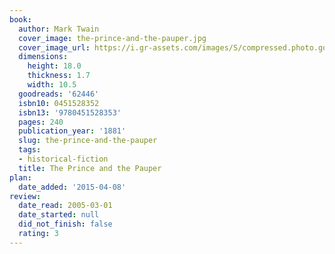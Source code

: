 ```yaml
---
book:
  author: Mark Twain
  cover_image: the-prince-and-the-pauper.jpg
  cover_image_url: https://i.gr-assets.com/images/S/compressed.photo.goodreads.com/books/1376406798l/62446._SX98_.jpg
  dimensions:
    height: 18.0
    thickness: 1.7
    width: 10.5
  goodreads: '62446'
  isbn10: 0451528352
  isbn13: '9780451528353'
  pages: 240
  publication_year: '1881'
  slug: the-prince-and-the-pauper
  tags:
  - historical-fiction
  title: The Prince and the Pauper
plan:
  date_added: '2015-04-08'
review:
  date_read: 2005-03-01
  date_started: null
  did_not_finish: false
  rating: 3
---
```

